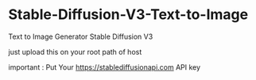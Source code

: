 # Stable-Diffusion-V3-Text-to-Image
Text to Image Generator Stable Diffusion V3


just upload this on your root path of host 

important : Put Your https://stablediffusionapi.com API key 
